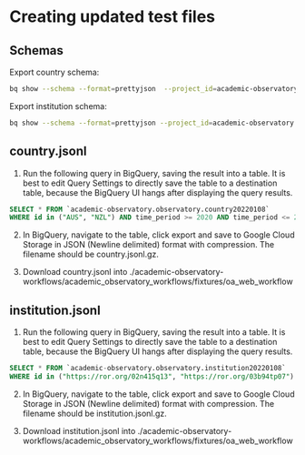 # Creating updated test files

## Schemas
Export country schema:
```bash
bq show --schema --format=prettyjson  --project_id=academic-observatory observatory.country20220108 > ./academic_observatory_workflows/fixtures/oa_web_workflow/schema/country.json
```

Export institution schema:
```bash
bq show --schema --format=prettyjson --project_id=academic-observatory observatory.institution20220108 > ./academic_observatory_workflows/fixtures/oa_web_workflow/schema/institution.json
```

## country.jsonl
1) Run the following query in BigQuery, saving the result into a table. It is best to edit Query Settings to directly
save the table to a destination table, because the BigQuery UI hangs after displaying the query results.
```sql
SELECT * FROM `academic-observatory.observatory.country20220108`
WHERE id in ("AUS", "NZL") AND time_period >= 2020 AND time_period <= 2021
```

2) In BigQuery, navigate to the table, click export and save to Google Cloud Storage in JSON (Newline delimited) format
   with compression. The filename should be country.jsonl.gz.
   
3) Download country.jsonl into ./academic-observatory-workflows/academic_observatory_workflows/fixtures/oa_web_workflow

## institution.jsonl
1) Run the following query in BigQuery, saving the result into a table. It is best to edit Query Settings to directly
save the table to a destination table, because the BigQuery UI hangs after displaying the query results.
```sql
SELECT * FROM `academic-observatory.observatory.institution20220108`
WHERE id in ("https://ror.org/02n415q13", "https://ror.org/03b94tp07") AND time_period >= 2020 AND time_period <= 2021
```

2) In BigQuery, navigate to the table, click export and save to Google Cloud Storage in JSON (Newline delimited) format
   with compression. The filename should be institution.jsonl.gz.
   
3) Download institution.jsonl into ./academic-observatory-workflows/academic_observatory_workflows/fixtures/oa_web_workflow